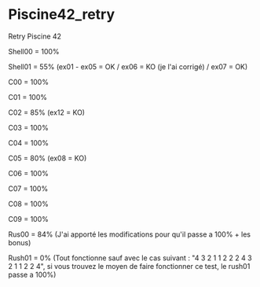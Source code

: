 # Piscine42_retry
Retry Piscine 42

Shell00 = 100%

Shell01 = 55% (ex01 - ex05 = OK / ex06 = KO (je l'ai corrigé) / ex07 = OK)

C00 = 100%

C01 = 100%

C02 = 85% (ex12 = KO)

C03 = 100%

C04 = 100%

C05 = 80% (ex08 = KO)

C06 = 100%

C07 = 100%

C08 = 100%

C09 = 100%

Rus00 = 84% (J'ai apporté les modifications pour qu'il passe a 100% + les bonus)

Rush01 = 0% (Tout fonctionne sauf avec le cas suivant : "4 3 2 1 1 2 2 2 4 3 2 1 1 2 2 4", si vous trouvez le moyen de faire fonctionner ce test, le rush01 passe a 100%)
